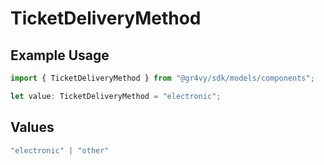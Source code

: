 # TicketDeliveryMethod

## Example Usage

```typescript
import { TicketDeliveryMethod } from "@gr4vy/sdk/models/components";

let value: TicketDeliveryMethod = "electronic";
```

## Values

```typescript
"electronic" | "other"
```